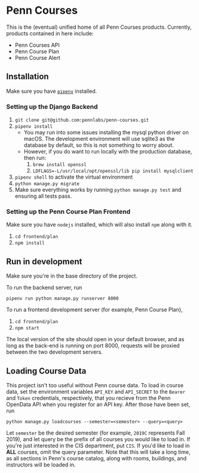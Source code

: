 # Penn Courses

This is the (eventual) unified home of all Penn Courses products.
Currently, products contained in here include:
- Penn Courses API
- Penn Course Plan
- Penn Course Alert

## Installation
Make sure you have [`pipenv`](https://docs.pipenv.org/en/latest/) installed.

### Setting up the Django Backend
1. `git clone git@github.com:pennlabs/penn-courses.git`
2. `pipenv install`
    - You may run into some issues installing the mysql python driver on
    macOS. The development environment will use sqlite3 as the database
    by default, so this is not something to worry about.
    - However, if you do want to run locally with the production database,
    then run:
        1. `brew install openssl`
        2. `LDFLAGS=-L/usr/local/opt/openssl/lib pip install mysqlclient`
3. `pipenv shell` to activate the virtual environment
4. `python manage.py migrate`
5. Make sure everything works by running `python manage.py test` and
ensuring all tests pass.

### Setting up the Penn Course Plan Frontend
Make sure you have `nodejs` installed, which will also install `npm`
along with it.
1. `cd frontend/plan`
2. `npm install`

## Run in development
Make sure you're in the base directory of the project.

To run the backend server, run

`pipenv run python manage.py runserver 8000`

To run a frontend development server (for example, Penn Course Plan),
1. `cd frontend/plan`
2. `npm start`

The local version of the site should open in your default browser, and
as long as the back-end is running on port 8000, requests will be
proxied between the two development servers.

## Loading Course Data

This project isn't too useful without Penn course data. To load in
course data, set the environment variables `API_KEY` and `API_SECRET` to
the `Bearer` and `Token` credentials, respectively, that you recieve
from the Penn OpenData API when you register for an API key. After those
have been set, run

`python manage.py loadcourses --semester=<semester> --query=<query>`

Let `semester` be the desired semester (for example, `2019C` represents
Fall 2019), and let query be the prefix of all courses you would like to
load in. If you're just interested in the CIS department, put `CIS`. If
you'd like to load in **ALL** courses, omit the query parameter. Note
that this will take a long time, as all sections in Penn's course catalog,
along with rooms, buildings, and instructors will be loaded in.

